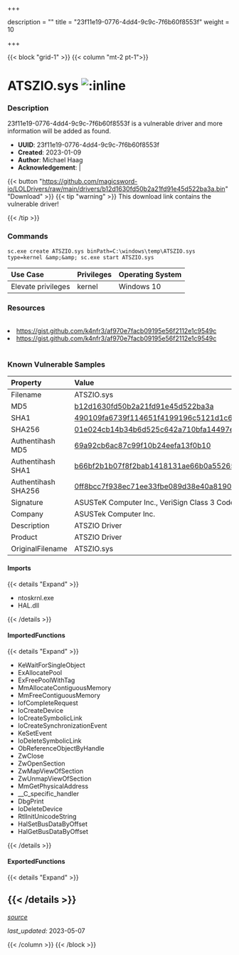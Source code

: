 +++

description = ""
title = "23f11e19-0776-4dd4-9c9c-7f6b60f8553f"
weight = 10

+++


{{< block "grid-1" >}}
{{< column "mt-2 pt-1">}}


# ATSZIO.sys ![:inline](/images/twitter_verified.png) 


### Description

23f11e19-0776-4dd4-9c9c-7f6b60f8553f is a vulnerable driver and more information will be added as found.
- **UUID**: 23f11e19-0776-4dd4-9c9c-7f6b60f8553f
- **Created**: 2023-01-09
- **Author**: Michael Haag
- **Acknowledgement**:  | [](https://twitter.com/)

{{< button "https://github.com/magicsword-io/LOLDrivers/raw/main/drivers/b12d1630fd50b2a21fd91e45d522ba3a.bin" "Download" >}}
{{< tip "warning" >}}
This download link contains the vulnerable driver!

{{< /tip >}}

### Commands

```
sc.exe create ATSZIO.sys binPath=C:\windows\temp\ATSZIO.sys type=kernel &amp;&amp; sc.exe start ATSZIO.sys
```

| Use Case | Privileges | Operating System | 
|:---- | ---- | ---- |
| Elevate privileges | kernel | Windows 10 |

### Resources
<br>
<li><a href=" https://gist.github.com/k4nfr3/af970e7facb09195e56f2112e1c9549c"> https://gist.github.com/k4nfr3/af970e7facb09195e56f2112e1c9549c</a></li>
<li><a href="https://gist.github.com/k4nfr3/af970e7facb09195e56f2112e1c9549c">https://gist.github.com/k4nfr3/af970e7facb09195e56f2112e1c9549c</a></li>
<br>

### Known Vulnerable Samples

| Property           | Value |
|:-------------------|:------|
| Filename           | ATSZIO.sys |
| MD5                | [b12d1630fd50b2a21fd91e45d522ba3a](https://www.virustotal.com/gui/file/b12d1630fd50b2a21fd91e45d522ba3a) |
| SHA1               | [490109fa6739f114651f4199196c5121d1c6bdf2](https://www.virustotal.com/gui/file/490109fa6739f114651f4199196c5121d1c6bdf2) |
| SHA256             | [01e024cb14b34b6d525c642a710bfa14497ea20fd287c39ba404b10a8b143ece](https://www.virustotal.com/gui/file/01e024cb14b34b6d525c642a710bfa14497ea20fd287c39ba404b10a8b143ece) |
| Authentihash MD5   | [69a92cb6ac87c99f10b24eefa13f0b10](https://www.virustotal.com/gui/search/authentihash%253A69a92cb6ac87c99f10b24eefa13f0b10) |
| Authentihash SHA1  | [b66bf2b1b07f8f2bab1418131ae66b0a55265f73](https://www.virustotal.com/gui/search/authentihash%253Ab66bf2b1b07f8f2bab1418131ae66b0a55265f73) |
| Authentihash SHA256| [0ff8bcc7f938ec71ee33fbe089d38e40a8190603558d4765c47b1b09e1dd764a](https://www.virustotal.com/gui/search/authentihash%253A0ff8bcc7f938ec71ee33fbe089d38e40a8190603558d4765c47b1b09e1dd764a) |
| Signature         | ASUSTeK Computer Inc., VeriSign Class 3 Code Signing 2010 CA, VeriSign   |
| Company           | ASUSTek Computer Inc. |
| Description       | ATSZIO Driver |
| Product           | ATSZIO Driver |
| OriginalFilename  | ATSZIO.sys |


#### Imports
{{< details "Expand" >}}
* ntoskrnl.exe
* HAL.dll

{{< /details >}}
#### ImportedFunctions
{{< details "Expand" >}}
* KeWaitForSingleObject
* ExAllocatePool
* ExFreePoolWithTag
* MmAllocateContiguousMemory
* MmFreeContiguousMemory
* IofCompleteRequest
* IoCreateDevice
* IoCreateSymbolicLink
* IoCreateSynchronizationEvent
* KeSetEvent
* IoDeleteSymbolicLink
* ObReferenceObjectByHandle
* ZwClose
* ZwOpenSection
* ZwMapViewOfSection
* ZwUnmapViewOfSection
* MmGetPhysicalAddress
* __C_specific_handler
* DbgPrint
* IoDeleteDevice
* RtlInitUnicodeString
* HalSetBusDataByOffset
* HalGetBusDataByOffset

{{< /details >}}
#### ExportedFunctions
{{< details "Expand" >}}

{{< /details >}}
-----



[*source*](https://github.com/magicsword-io/LOLDrivers/tree/main/yaml/23f11e19-0776-4dd4-9c9c-7f6b60f8553f.yaml)

*last_updated:* 2023-05-07








{{< /column >}}
{{< /block >}}
